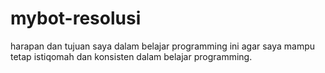 # mybot-resolusi
harapan dan tujuan saya dalam belajar programming ini agar saya mampu tetap istiqomah dan konsisten dalam belajar programming.
